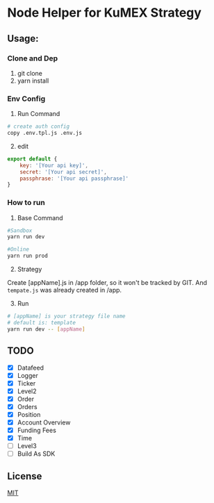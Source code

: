 # Node Helper for KuMEX Strategy
## Usage:    

### Clone and Dep

1. git clone
2. yarn install

### Env Config
1. Run Command 
```sh
# create auth config
copy .env.tpl.js .env.js
```
2. edit
```javascript
export default {
	key: '[Your api key]',
	secret: '[Your api secret]',
	passphrase: '[Your api passphrase]'
}
```

### How to run

1. Base Command
```sh
#Sandbox
yarn run dev

#Online
yarn run prod 
```

2. Strategy

Create [appName].js in /app folder, so it won't be tracked by GIT. And `tempate.js` was already created in /app.

3. Run

```sh
# [appName] is your strategy file name
# default is: template
yarn run dev -- [appName]
```


## TODO

- [x] Datafeed
- [x] Logger
- [x] Ticker
- [x] Level2
- [x] Order
- [x] Orders
- [x] Position
- [x] Account Overview
- [x] Funding Fees
- [x] Time
- [ ] Level3
- [ ] Build As SDK

## License

[MIT](LICENSE)

